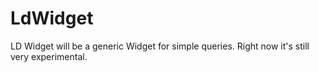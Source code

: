 # LdWidget

LD Widget will be a generic Widget for simple queries. 
Right now it's still very experimental.

